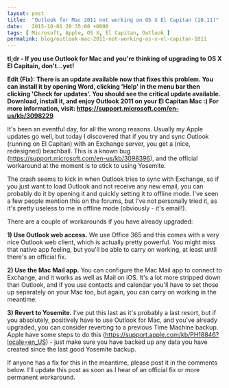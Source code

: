 ```yaml
---
layout: post
title:  "Outlook for Mac 2011 not working on OS X El Capitan (10.11)"
date:   2015-10-01 20:35:00 +0000
tags: [ Microsoft, Apple, OS X, El Capitan, Outlook ]
permalink: blog/outlook-mac-2011-not-working-os-x-el-capitan-1011
---
```

**tl;dr - If you use Outlook for Mac and you're thinking of upgrading to OS X El Capitain, don't...yet!**

**Edit (Fix): There is an update available now that fixes this problem. You can install it by opening Word, clicking 'Help' in the menu bar then clicking 'Check for updates'. You should see the critical update available. Download, install it, and enjoy Outlook 2011 on your El Capitan Mac :) For more information, visit: <https://support.microsoft.com/en-us/kb/3098229>**

It's been an eventful day, for all the wrong reasons. Usually my Apple updates go well, but today I discovered that if you try and sync Outlook (running on El Capitan) with an Exchange server, you get a (nice,  redesigned) beachball. This is a known bug (<https://support.microsoft.com/en-us/kb/3098396>), and the official workaround at the moment is to stick to using Yosemite.

The crash seems to kick in when Outlook tries to sync with Exchange, so if you just want to load Outlook and not receive any new email, you can probably do it by opening it and quickly setting it to offline mode. I've seen a few people mention this on the forums, but I've not personally tried it, as it's pretty useless to me in offline mode (obviously - it's email!).

There are a couple of workarounds if you have already upgraded:

**1) Use Outlook web access.** We use Office 365 and this comes with a very nice Outlook web client, which is actually pretty powerful. You might miss that native app feeling, but you'll be able to carry on working, at least until there's an official fix.

**2) Use the Mac Mail app.** You can configure the Mac Mail app to connect to Exchange, and it works as well as Mail on iOS. It's a lot more stripped down than Outlook, and if you use contacts and calendar you'll have to set those up separately on your Mac too, but again, you can carry on working in the meantime.

**3) Revert to Yosemite.** I've put this last as it's probably a last resort, but if you absolutely, positively have to use Outlook for Mac, and you've already upgraded, you can consider reverting to a previous Time Machine backup. Apple have some steps to do this (<https://support.apple.com/kb/PH18846?locale=en_US>) - just make sure you have backed up any data you have created since the last good Yosemite backup.

If anyone has a fix for this in the meantime, please post it in the comments below. I'll update this post as soon as I hear of an official fix or more permanent workaround.